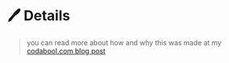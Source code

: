 # 🖊️ Details
> you can read more about how and why this was made at my [codabool.com blog post](https://codabool.com/blog/4)
